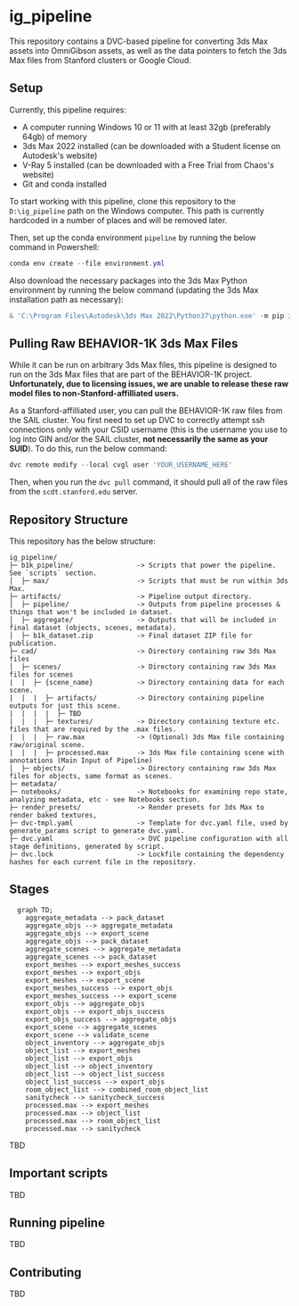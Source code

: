 # ig_pipeline
This repository contains a DVC-based pipeline for converting 3ds Max assets into OmniGibson assets, as well as the data pointers to fetch the 3ds Max files from Stanford clusters or Google Cloud.

## Setup
Currently, this pipeline requires:

* A computer running Windows 10 or 11 with at least 32gb (preferably 64gb) of memory
* 3ds Max 2022 installed (can be downloaded with a Student license on Autodesk's website)
* V-Ray 5 installed (can be downloaded with a Free Trial from Chaos's website)
* Git and conda installed

To start working with this pipeline, clone this repository to the `D:\ig_pipeline` path on the Windows computer. This path is currently hardcoded in a number of places and will be removed later.

Then, set up the conda environment `pipeline` by running the below command in Powershell:
```powershell
conda env create --file environment.yml
```

Also download the necessary packages into the 3ds Max Python environment by running the below command (updating the 3ds Max installation path as necessary):
```powershell
& 'C:\Program Files\Autodesk\3ds Max 2022\Python37\python.exe' -m pip install -r requirements_3dsmax.txt
```

## Pulling Raw BEHAVIOR-1K 3ds Max Files
While it can be run on arbitrary 3ds Max files, this pipeline is designed to run on the 3ds Max files that are part of the BEHAVIOR-1K project. **Unfortunately, due to licensing issues, we are unable to release these raw model files to non-Stanford-affilliated users.**

As a Stanford-affilliated user, you can pull the BEHAVIOR-1K raw files from the SAIL cluster. You first need to set up DVC to correctly attempt ssh connections only with your CSID username (this is the username you use to log into GIN and/or the SAIL cluster, **not necessarily the same as your SUID**). To do this, run the below command:

```powershell
dvc remote modify --local cvgl user 'YOUR_USERNAME_HERE'
```

Then, when you run the `dvc pull` command, it should pull all of the raw files from the `scdt.stanford.edu` server.

## Repository Structure
This repository has the below structure:

```
ig_pipeline/
├─ b1k_pipeline/                -> Scripts that power the pipeline. See `scripts` section.
│  ├─ max/                      -> Scripts that must be run within 3ds Max.
├─ artifacts/                   -> Pipeline output directory.
│  ├─ pipeline/                 -> Outputs from pipeline processes & things that won't be included in dataset.
│  ├─ aggregate/                -> Outputs that will be included in final dataset (objects, scenes, metadata).
│  ├─ b1k_dataset.zip           -> Final dataset ZIP file for publication.
├─ cad/                         -> Directory containing raw 3ds Max files
│  ├─ scenes/                   -> Directory containing raw 3ds Max files for scenes
|  |  ├─ {scene_name}           -> Directory containing data for each scene.
|  |  |  ├─ artifacts/          -> Directory containing pipeline outputs for just this scene.
|  |  |  |  ├─ TBD
|  |  |  ├─ textures/           -> Directory containing texture etc. files that are required by the .max files.
|  |  |  ├─ raw.max             -> (Optional) 3ds Max file containing raw/original scene.
|  |  |  ├─ processed.max       -> 3ds Max file containing scene with annotations (Main Input of Pipeline)
│  ├─ objects/                  -> Directory containing raw 3ds Max files for objects, same format as scenes.
├─ metadata/
├─ notebooks/                   -> Notebooks for examining repo state, analyzing metadata, etc - see Notebooks section.
├─ render_presets/              -> Render presets for 3ds Max to render baked textures, 
├─ dvc-tmpl.yaml                -> Template for dvc.yaml file, used by generate_params script to generate dvc.yaml.
├─ dvc.yaml                     -> DVC pipeline configuration with all stage definitions, generated by script.
├─ dvc.lock                     -> Lockfile containing the dependency hashes for each current file in the repository.

```

## Stages
```mermaid
  graph TD;
    aggregate_metadata --> pack_dataset
    aggregate_objs --> aggregate_metadata
    aggregate_objs --> export_scene
    aggregate_objs --> pack_dataset
    aggregate_scenes --> aggregate_metadata
    aggregate_scenes --> pack_dataset
    export_meshes --> export_meshes_success
    export_meshes --> export_objs
    export_meshes --> export_scene
    export_meshes_success --> export_objs
    export_meshes_success --> export_scene
    export_objs --> aggregate_objs
    export_objs --> export_objs_success
    export_objs_success --> aggregate_objs
    export_scene --> aggregate_scenes
    export_scene --> validate_scene
    object_inventory --> aggregate_objs
    object_list --> export_meshes
    object_list --> export_objs
    object_list --> object_inventory
    object_list --> object_list_success
    object_list_success --> export_objs
    room_object_list --> combined_room_object_list
    sanitycheck --> sanitycheck_success
    processed.max --> export_meshes
    processed.max --> object_list
    processed.max --> room_object_list
    processed.max --> sanitycheck
```

TBD

## Important scripts
TBD

## Running pipeline
TBD

## Contributing
TBD